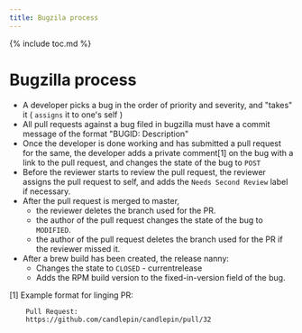 ```yaml
---
title: Bugzila process
---
```

{% include toc.md %}

# Bugzilla process

 * A developer picks a bug in the order of priority and severity, and "takes" it ( `assigns` it to one's self )
 * All pull requests against a bug filed in bugzilla must have a commit message of the format "BUGID: Description"
 * Once the developer is done working and has submitted a pull request for the same, the developer adds a private comment[1] on the bug with a link to the pull request, and changes the state of the bug to `POST`
 * Before the reviewer starts to review the pull request, the reviewer assigns the pull request to self, and adds the `Needs Second Review` label if necessary.
 * After the pull request is merged to master,
   * the reviewer deletes the branch used for the PR.
   * the author of the pull request changes the state of the bug to `MODIFIED`.
   * the author of the pull request deletes the branch used for the PR if the reviewer missed it.
 * After a brew build has been created, the release nanny:
   * Changes the state to `CLOSED` - currentrelease
   * Adds the RPM build version to the fixed-in-version field of the bug.

[1] Example format for linging PR:

```
    Pull Request:  
    https://github.com/candlepin/candlepin/pull/32
```

